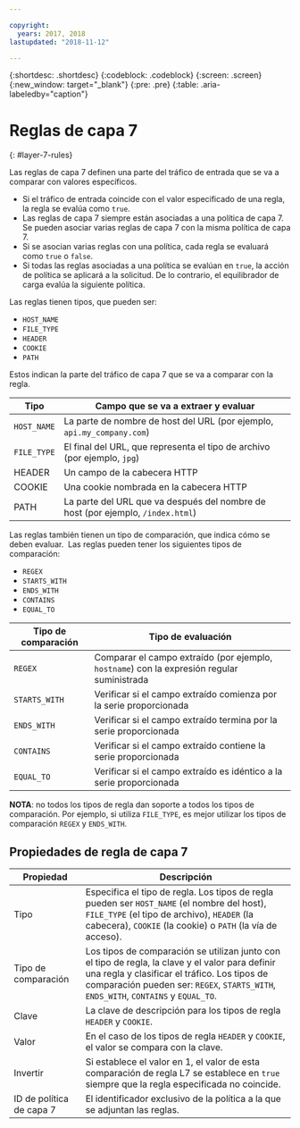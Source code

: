 ```yaml
---

copyright:
  years: 2017, 2018
lastupdated: "2018-11-12"

---
```


{:shortdesc: .shortdesc}
{:codeblock: .codeblock}
{:screen: .screen}
{:new_window: target="_blank"}
{:pre: .pre}
{:table: .aria-labeledby="caption"}

# Reglas de capa 7
{: #layer-7-rules}

Las reglas de capa 7 definen una parte del tráfico de entrada que se va a comparar con valores específicos.

* Si el tráfico de entrada coincide con el valor especificado de una regla, la regla se evalúa como `true`.
* Las reglas de capa 7 siempre están asociadas a una política de capa 7. Se pueden asociar varias reglas de capa 7 con la misma política de capa 7.
* Si se asocian varias reglas con una política, cada regla se evaluará como `true` o `false`. 
* Si todas las reglas asociadas a una política se evalúan en `true`, la acción de política se aplicará a la solicitud. De lo contrario, el equilibrador de carga evalúa la siguiente política.

Las reglas tienen tipos, que pueden ser: 

* `HOST_NAME`
* `FILE_TYPE`
* `HEADER`
* `COOKIE`
* `PATH`

Estos indican la parte del tráfico de capa 7 que se va a comparar con la regla.

Tipo      |  Campo que se va a extraer y evaluar
----------| -----------------------
`HOST_NAME` | La parte de nombre de host del URL (por ejemplo, `api.my_company.com`)
`FILE_TYPE` | El final del URL, que representa el tipo de archivo (por ejemplo, `jpg`)
HEADER    | Un campo de la cabecera HTTP
COOKIE    | Una cookie nombrada en la cabecera HTTP 
PATH      | La parte del URL que va después del nombre de host (por ejemplo, `/index.html`)

Las reglas también tienen un tipo de comparación, que indica cómo se deben evaluar. 
Las reglas pueden tener los siguientes tipos de comparación: 

* `REGEX`
* `STARTS_WITH`
* `ENDS_WITH`
* `CONTAINS`
* `EQUAL_TO`

Tipo de comparación |  Tipo de evaluación
----------------|---------------------
`REGEX`           |  Comparar el campo extraído (por ejemplo, `hostname`) con la expresión regular suministrada
`STARTS_WITH`     |  Verificar si el campo extraído comienza por la serie proporcionada
`ENDS_WITH`       |  Verificar si el campo extraído termina por la serie proporcionada
`CONTAINS`        |  Verificar si el campo extraído contiene la serie proporcionada
`EQUAL_TO`        |  Verificar si el campo extraído es idéntico a la serie proporcionada

**NOTA**: no todos los tipos de regla dan soporte a todos los tipos de comparación. Por ejemplo, si utiliza `FILE_TYPE`,
es mejor utilizar los tipos de comparación `REGEX` y `ENDS_WITH`.

## Propiedades de regla de capa 7

Propiedad  | Descripción
------------- | -------------
Tipo | Especifica el tipo de regla. Los tipos de regla pueden ser `HOST_NAME` (el nombre del host), `FILE_TYPE` (el tipo de archivo), `HEADER` (la cabecera), `COOKIE` (la cookie) o `PATH` (la vía de acceso).
Tipo de comparación | Los tipos de comparación se utilizan junto con el tipo de regla, la clave y el valor para definir una regla y clasificar el tráfico. Los tipos de comparación pueden ser: `REGEX`, `STARTS_WITH`, `ENDS_WITH`, `CONTAINS` y `EQUAL_TO`.
Clave | La clave de descripción para los tipos de regla `HEADER` y `COOKIE`. 
Valor |  En el caso de los tipos de regla `HEADER` y `COOKIE`, el valor se compara con la clave.
Invertir | Si establece el valor en 1, el valor de esta comparación de regla L7 se establece en `true` siempre que la regla especificada no coincide.
ID de política de capa 7 | El identificador exclusivo de la política a la que se adjuntan las reglas.
